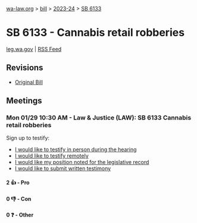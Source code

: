 [wa-law.org](/) > [bill](/bill/) > [2023-24](/bill/2023-24/) > [SB 6133](/bill/2023-24/sb/6133/)

# SB 6133 - Cannabis retail robberies
[leg.wa.gov](https://app.leg.wa.gov/billsummary?BillNumber=6133&Year=2023&Initiative=false) | [RSS Feed](./rss.xml)

## Revisions
* [Original Bill](1/)

## Meetings
### Mon 01/29 10:30 AM - Law & Justice (LAW): SB 6133 Cannabis retail robberies
Sign up to testify:
* [I would like to testify in person during the hearing](https://app.leg.wa.gov/csi/Testifier/Add?chamber=House&mId=31787&aId=157452&caId=23636&tId=1)
* [I would like to testify remotely](https://app.leg.wa.gov/csi/Testifier/Add?chamber=House&mId=31787&aId=157452&caId=23636&tId=2)
* [I would like my position noted for the legislative record](https://app.leg.wa.gov/csi/Testifier/Add?chamber=House&mId=31787&aId=157452&caId=23636&tId=3)
* [I would like to submit written testimony](https://app.leg.wa.gov/csi/Testifier/Add?chamber=House&mId=31787&aId=157452&caId=23636&tId=4)

#### 2 👍 - Pro

#### 0 👎 - Con

#### 0 ❓ - Other
